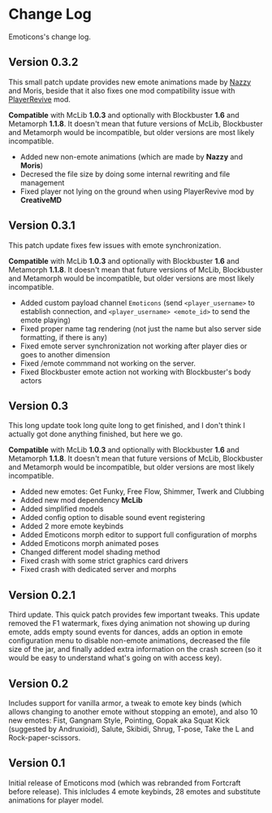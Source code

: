 # Change Log

Emoticons's change log.

## Version 0.3.2

This small patch update provides new emote animations made by [Nazzy](https://www.youtube.com/channel/UCQ2L7O1KDK7ze75dSe1C-yg) and Moris, beside that it also fixes one mod compatibility issue with [PlayerRevive](https://www.curseforge.com/minecraft/mc-mods/playerrevive) mod.

**Compatible** with McLib **1.0.3** and optionally with Blockbuster **1.6** and Metamorph **1.1.8**. It doesn't mean that future versions of McLib, Blockbuster and Metamorph would be incompatible, but older versions are most likely incompatible.

* Added new non-emote animations (which are made by **Nazzy** and **Moris**)
* Decresed the file size by doing some internal rewriting and file management
* Fixed player not lying on the ground when using PlayerRevive mod by **CreativeMD**

## Version 0.3.1

This patch update fixes few issues with emote synchronization.

**Compatible** with McLib **1.0.3** and optionally with Blockbuster **1.6** and Metamorph **1.1.8**. It doesn't mean that future versions of McLib, Blockbuster and Metamorph would be incompatible, but older versions are most likely incompatible.

* Added custom payload channel `Emoticons` (send `<player_username>` to establish connection, and `<player_username> <emote_id>` to send the emote playing)
* Fixed proper name tag rendering (not just the name but also server side formatting, if there is any)
* Fixed emote server synchronization not working after player dies or goes to another dimension
* Fixed /emote commmand not working on the server.
* Fixed Blockbuster emote action not working with Blockbuster's body actors

## Version 0.3

This long update took long quite long to get finished, and I don't think I actually got done anything finished, but here we go.

**Compatible** with McLib **1.0.3** and optionally with Blockbuster **1.6** and Metamorph **1.1.8**. It doesn't mean that future versions of McLib, Blockbuster and Metamorph would be incompatible, but older versions are most likely incompatible.

* Added new emotes: Get Funky, Free Flow, Shimmer, Twerk and Clubbing
* Added new mod dependency **McLib**
* Added simplified models
* Added config option to disable sound event registering
* Added 2 more emote keybinds
* Added Emoticons morph editor to support full configuration of morphs
* Added Emoticons morph animated poses
* Changed different model shading method
* Fixed crash with some strict graphics card drivers
* Fixed crash with dedicated server and morphs

## Version 0.2.1

Third update. This quick patch provides few important tweaks. This update removed the F1 watermark, fixes dying animation not showing up during emote, adds empty sound events for dances, adds an option in emote configuration menu to disable non-emote animations, decreased the file size of the jar, and finally added extra information on the crash screen (so it would be easy to understand what's going on with access key).

## Version 0.2

Includes support for vanilla armor, a tweak to emote key binds (which allows changing to another emote without stopping an emote), and also 10 new emotes: Fist, Gangnam Style, Pointing, Gopak aka Squat Kick (suggested by Andruxioid), Salute, Skibidi, Shrug, T-pose, Take the L and Rock-paper-scissors.

## Version 0.1

Initial release of Emoticons mod (which was rebranded from Fortcraft before release). This inlcludes 4 emote keybinds, 28 emotes and substitute animations for player model.